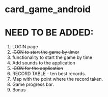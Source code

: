 # card_game_android

# NEED TO BE ADDED:

1. LOGIN page
2. ~~ICON to start the game by timer~~
3. functionality to start the game by time
4. Add sounds to the application
5. ~~ICON for the application~~
6. RECORD TABLE - ten best records.
7. Map with the point where the record taken.
8. Game progress bar.
9. Bonus
